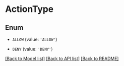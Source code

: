 # ActionType


## Enum

* `ALLOW` (value: `'ALLOW'`)

* `DENY` (value: `'DENY'`)

[[Back to Model list]](../README.md#documentation-for-models) [[Back to API list]](../README.md#documentation-for-api-endpoints) [[Back to README]](../README.md)



